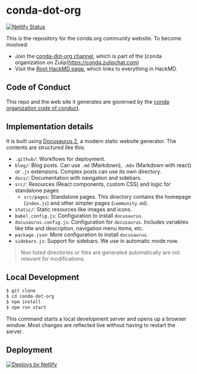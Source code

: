# conda-dot-org

[![Netlify Status](https://api.netlify.com/api/v1/badges/2db454b7-f4c7-409c-8f0d-29bcb5029577/deploy-status)](https://app.netlify.com/sites/conda-dot-org/deploys)

This is the repository for the conda.org community website. To become involved:

- Join the [conda-dot-org channel](https://conda.zulipchat.com/#narrow/channel/471465-conda-dot-org), which is part of the [conda organization on Zulip(https://conda.zulipchat.com)
- Visit the [Root HackMD page](https://hackmd.io/DGtozSlsSjSokpYAK5-9hw), which links to everything in HackMD.

## Code of Conduct

This repo and the web site it generates are governed by the [conda organization code of conduct](CODE_OF_CONDUCT.md).

## Implementation details

It is built using [Docusaurus 2](https://docusaurus.io/), a modern static website generator. The
contents are structured like this:

- `.github/`: Workflows for deployment.
- `blog/`: Blog posts. Can use `.md` (Markdown), `.mdx` (Markdown with react) or `.js` extensions.
  Complex posts can use its own directory.
- `docs/`: Documentation with navigation and sidebars.
- `src/`: Resources (React components, custom CSS) and logic for standalone pages
  - `src/pages`: Standalone pages. This directory contains the homepage (`index.js`) and other simpler pages (`community.md`).
- `static/`: Static resources like images and icons.
- `babel.config.js`: Configuration to install `docusaurus`.
- `docusaurus.config.js`: Configuration for `docusaurus`. Includes variables like title and description, navigation menu items, etc.
- `package.json`: More configuration to install `docusaurus`.
- `sidebars.js`: Support for sidebars. We use in automatic mode now.

> Non listed directories or files are generated automatically are not relevant for modifications.

## Local Development

```bash
$ git clone
$ cd conda-dot-org
$ npm install
$ npm run start
```

This command starts a local development server and opens up a browser window.
Most changes are reflected live without having to restart the server.

## Deployment

<a href="https://www.netlify.com"> <img src="https://www.netlify.com/v3/img/components/netlify-color-accent.svg" alt="Deploys by Netlify" /> </a>
